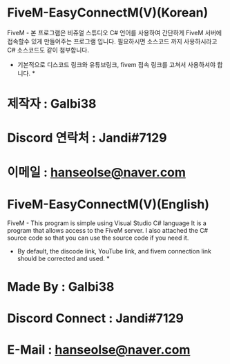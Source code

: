
# FiveM-EasyConnectM(V)(Korean)
FiveM - 본 프로그램은 비쥬얼 스튜디오 C# 언어를 사용하여 간단하게 
FiveM 서버에 접속할수 있게 만들어주는 프로그램 입니다.
필요하시면 소스코드 까지 사용하시라고 C# 소스코드도 같이 첨부합니다.
* 기본적으로 디스코드 링크와 유튜브링크, fivem 접속 링크를 고쳐서 사용하셔야 합니다. *

# 제작자 : Galbi38
# Discord 연락처 : Jandi#7129
# 이메일 : hanseolse@naver.com

# FiveM-EasyConnectM(V)(English)

FiveM - This program is simple using Visual Studio C# language
It is a program that allows access to the FiveM server.
I also attached the C# source code so that you can use the source code if you need it.
* By default, the discode link, YouTube link, and fivem connection link should be corrected and used. *
# Made By : Galbi38
# Discord Connect : Jandi#7129
# E-Mail : hanseolse@naver.com
